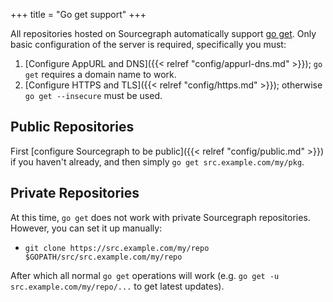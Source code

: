 +++
title = "Go get support"
+++

All repositories hosted on Sourcegraph automatically support [go get](https://golang.org/cmd/go/#hdr-Remote_import_paths). Only basic configuration of the server is required, specifically you must:

1. [Configure AppURL and DNS]({{< relref "config/appurl-dns.md" >}}); `go get` requires a domain name to work.
1. [Configure HTTPS and TLS]({{< relref "config/https.md" >}}); otherwise `go get --insecure` must be used.

## Public Repositories

First [configure Sourcegraph to be public]({{< relref "config/public.md" >}}) if you haven't already, and then simply `go get src.example.com/my/pkg`.

## Private Repositories

At this time, `go get` does not work with private Sourcegraph repositories. However, you can set it up manually:

- `git clone https://src.example.com/my/repo $GOPATH/src/src.example.com/my/repo`

After which all normal `go get` operations will work (e.g. `go get -u src.example.com/my/repo/...` to get latest updates).
